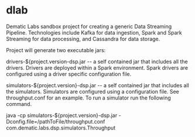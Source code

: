 dlab
====

Dematic Labs sandbox project for creating a generic Data Streaming Pipeline. 
Technologies include Kafka for data ingestion, Spark and Spark Streaming for 
data processing, and Cassandra for data storage.

Project will generate two executable jars: 

drivers-${project.version-dsp.jar -- a self contained jar that includes all the drivers. Drivers are deployed within a Spark environment.
Spark drivers are configured using a driver specific configuration file.

simulators-${project.version}-dsp.jar -- a self contained jar that includes all the simulators. Simulators are 
configured using a configuration file. See throughput.conf for an example. To run a simulator
run the following command.

java -cp simulators-${project.version}-dsp.jar -Dconfig.file=/pathToFile/throughput.conf com.dematic.labs.dsp.simulators.Throughput

